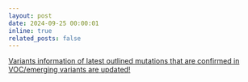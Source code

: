 ```yaml
---
layout: post
date: 2024-09-25 00:00:01
inline: true
related_posts: false
---
```


<a href="{{ '/Updates/' | relative_url }}" style="color: inherit;">Variants information of latest outlined mutations that are confirmed in VOC/emerging variants are updated!</a>

